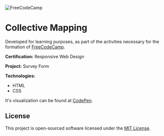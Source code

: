 ![FreeCodeCamp](https://camo.githubusercontent.com/60c67cf9ac2db30d478d21755289c423e1f985c6/68747470733a2f2f73332e616d617a6f6e6177732e636f6d2f66726565636f646563616d702f776964652d736f6369616c2d62616e6e65722e706e67)

# Collective Mapping

Developed for learning purposes, as part of the activities necessary for the formation of 
[FreeCodeCamp](https://freecodecamp.org).

**Certification:** Responsive Web Design

**Project:** Survey Form

**Technologies:**
* HTML
* CSS

It's visualization can be found at [CodePen](https://codepen.io/herberthleao/full/MWeJZXO).

## License

This project is open-sourced software licensed under the [MIT License](LICENSE.md).
